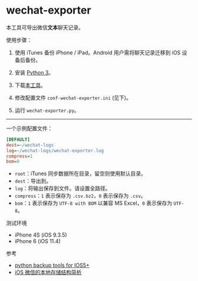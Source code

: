 # wechat-exporter

本工具可导出微信**文本**聊天记录。

使用步骤：

1. 使用 iTunes 备份 iPhone / iPad。Android 用户需将聊天记录迁移到 iOS 设备后备份。

2. 安装 [Python 3](https://www.python.org/downloads/)。

3. 下载[本工具](//github.com/12425/wechat-exporter/archive/master.zip)。

4. 修改配置文件 `conf-wechat-exporter.ini` (见下)。

5. 运行 `wechat-exporter.py`。

* * *

  一个示例配置文件：

``` ini
[DEFAULT]
dest=~/wechat-logs
log=~/wechat-logs/wechat-exporter.log
compress=1
bom=0
```

* `root`：iTunes 同步数据所在目录，留空则使用默认目录。
* `dest`：导出到。
* `log`：将输出保存到文件。请设置全路径。
* `compress`：`1` 表示保存为 `.csv.bz2`，`0` 表示保存为 `.csv`。
* `bom`：`1` 表示保存为 `UTF-8 with BOM` 以兼容 MS Excel，`0` 表示保存为 `UTF-8`。


测试环境
* iPhone 4S (iOS 9.3.5)
* iPhone 6 (iOS 11.4)

参考
* [python backup tools for IOS5+](https://github.com/bo01ean/iphone-tools "python backup tools for IOS5+ - GitHub")
* [iOS 微信的本地存储结构简析](https://zhuanlan.zhihu.com/p/22474033 "iOS 微信的本地存储结构简析 - 伪红学家的文章 - 知乎专栏")

